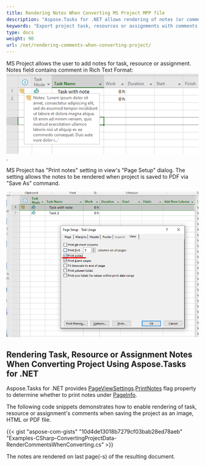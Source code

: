 ```yaml
---
title: Rendering Notes When Converting MS Project MPP file
description: "Aspose.Tasks for .NET allows rendering of notes (or comments) while converting MS Project MPP file to PDF or graphical formats."
keywords: "Export project task, resources or assignments with comments, convert mpp project with notes, render notes when exporting mpp project, Aspose.Tasks, C#"
type: docs
weight: 90
url: /net/rendering-comments-when-converting-project/
---
```


MS Project allows the user to add notes for task, resource or assignment. Notes field contains comment in Rich Text Format:
![Example of task note in MS Project](task_notes_msp.png).

MS Project has "Print notes" setting in view's "Page Setup" dialog. The setting allows the notes to be rendered when project is saved to PDF via "Save As" command.

![Print notes setting in MS Project](print_notes_msp.png)

## **Rendering Task, Resource or Assignment Notes When Converting Project Using Aspose.Tasks for .NET**
Aspose.Tasks for .NET provides [PageViewSettings](https://apireference.aspose.com/tasks/net/aspose.tasks.visualization/pageinfo/properties/pageviewsettings).[PrintNotes](https://apireference.aspose.com/tasks/net/aspose.tasks.visualization/pageviewsettings/properties/printnotes) flag property to determine whether to print notes under [PageInfo](https://apireference.aspose.com/tasks/net/aspose.tasks.visualization/pageinfo).


The following code snippets demonstrates how to enable rendering of task, resource or assignment's comments when saving the project as an image, HTML or PDF file.

{{< gist "aspose-com-gists" "10d4de13018b7279cf03bab28ed78aeb" "Examples-CSharp-ConvertingProjectData-RenderCommentsWhenConverting.cs" >}}

The notes are rendered on last page(-s) of the resulting document.
